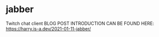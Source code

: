 # jabber
Twitch chat client
BLOG POST INTRODUCTION CAN BE FOUND HERE: https://harry.is-a.dev/2021-01-11-jabber/
